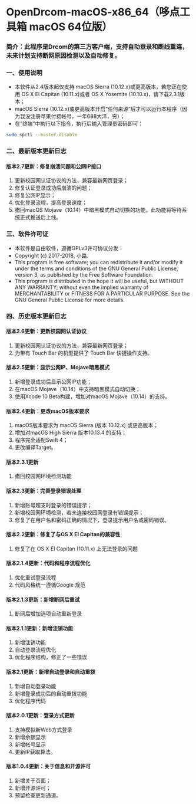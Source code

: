# OpenDrcom-macOS-x86_64（哆点工具箱 macOS 64位版）
### 简介：此程序是Drcom的第三方客户端，支持自动登录和断线重连，未来计划支持断网原因检测以及自动修复。
  
### 一、使用说明
- 本软件从2.4版本起仅支持 macOS Sierra (10.12.x)或更高版本，若您正在使用 OS X El Capitan (10.11.x)或者 OS X Yosemite (10.10.x)，请下载2.3.1版本；
- macOS Sierra (10.12.x)或更高版本开启“任何来源”后才可以运行本程序（因为我没注册苹果付费帐号，一年688大洋，穷）；
- 在“终端”中执行以下指令，执行后输入管理员密码即可：

~~~sh
sudo spctl --master-disable
~~~

### 二、最新版本更新日志

#### 版本2.7更新：修复崩溃问题和公网IP接口
1. 更新校园网认证协议的方法，兼容最新网页登录；
2. 修复认证登录成功后崩溃的问题；
3. 修复公网IP显示；
4. 优化登录流程，提高登录速度；
5. 撤回macOS Mojave（10.14）中暗黑模式自动切换的功能，此功能将等待系统正式推送后上线。

### 三、软件许可证
- 本软件是自由软件，遵循GPLv3许可协议分发：
- Copyright (c) 2017-2018, 小路.
- This program is free software; you can redistribute it and/or modify it under the terms and conditions of the GNU General Public License, version 3, as published by the Free Software Foundation.
- This program is distributed in the hope it will be useful, but WITHOUT ANY WARRANTY; without even the implied warranty of MERCHANTABILITY or FITNESS FOR A PARTICULAR PURPOSE. See the GNU General Public License for more details.

### 四、历史版本更新日志

#### 版本2.6更新：更新校园网认证协议
1. 更新校园网认证协议的方法，兼容最新网页登录；
2. 为带有 Touch Bar 的机型提供了 Touch Bar 快捷操作支持。

#### 版本2.5更新：显示公网IP、Mojave暗黑模式
1. 新增登录成功后显示公网IP功能；
2. 在macOS Mojave（10.14）中支持暗黑模式自动切换；
3. 使用Xcode 10 Beta构建，增加对macOS Mojave（10.14）的支持。

#### 版本2.4更新：更改macOS版本要求
1. macOS版本要求为 macOS Sierra (版本 10.12.x) 或更高版本；
2. 增加对macOS High Sierra 版本10.13.4 的支持；
3. 程序完全适配Swift 4；
4. 更改编译Target。

#### 版本2.3.1更新
1. 撤回校园网环境检测功能

#### 版本2.3更新：完善登录错误处理
1. 新增账号超支时登录的错误提示；
2. 新增校园网环境检测，若未连接校园网登录有错误提示；
3. 修复了在用户名和密码正确的情况下，登录提示用户名或密码错误。

#### 版本2.2更新：修复了与OS X El Capitan的兼容性
1. 修复了在 OS X El Capitan (10.11.x) 上无法登录的问题

#### 版本2.1.4更新：代码和程序流程优化
1. 优化重试登录流程
2. 代码风格统一遵循Google 规范

#### 版本2.1.3更新：新增断网后重试
1. 断网后增加选项自动重新登录

#### 版本2.1.1更新：新增注销功能
1. 新增注销功能
2. 自动登录流程优化
3. 优化程序结构，修正了一些错误

#### 版本2.1更新：新增自动登录和自动重拨
1. 新增自动登录功能
2. 新增登录成功后的自动重拨功能
3. 优化程序代码

#### 版本2.0.1更新：登录方式更新
1. 支持模拟新Web方式登录
2. 新增余额显示
3. 新增帐号显示
4. 更新IP获取算法。

#### 版本1.0.4更新：关于信息和开源许可
1. 新增关于页面；
2. 新增开源许可；
3. 预留检查更新通道。
